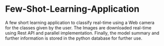 # Few-Shot-Learning-Application
A few short learning application to classify real-time using a Web camera for the classes given by the user.  The Images are downloaded real-time using Rest API and parallel implementation. Finally, the model summary and further information is stored in the python database for further use.
